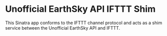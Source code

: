 # Unofficial EarthSky API IFTTT Shim

This Sinatra app conforms to the IFTTT channel protocol and acts as a shim service between the Unofficial EarthSky API and IFTTT.